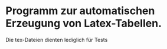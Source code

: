 # Programm zur automatischen Erzeugung von Latex-Tabellen. 
Die tex-Dateien dienten lediglich für Tests
